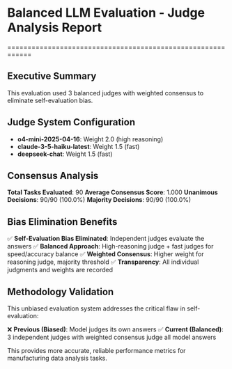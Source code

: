 # Balanced LLM Evaluation - Judge Analysis Report
============================================================

## Executive Summary

This evaluation used 3 balanced judges with weighted consensus to eliminate self-evaluation bias.

## Judge System Configuration

- **o4-mini-2025-04-16**: Weight 2.0 (high reasoning)
- **claude-3-5-haiku-latest**: Weight 1.5 (fast)
- **deepseek-chat**: Weight 1.5 (fast)

## Consensus Analysis

**Total Tasks Evaluated**: 90
**Average Consensus Score**: 1.000
**Unanimous Decisions**: 90/90 (100.0%)
**Majority Decisions**: 90/90 (100.0%)

## Bias Elimination Benefits

✅ **Self-Evaluation Bias Eliminated**: Independent judges evaluate the answers
✅ **Balanced Approach**: High-reasoning judge + fast judges for speed/accuracy balance
✅ **Weighted Consensus**: Higher weight for reasoning judge, majority threshold
✅ **Transparency**: All individual judgments and weights are recorded

## Methodology Validation

This unbiased evaluation system addresses the critical flaw in self-evaluation:

❌ **Previous (Biased)**: Model judges its own answers
✅ **Current (Balanced)**: 3 independent judges with weighted consensus judge all model answers

This provides more accurate, reliable performance metrics for manufacturing data analysis tasks.
